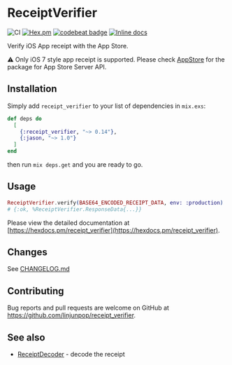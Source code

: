 # ReceiptVerifier

![CI](https://github.com/linjunpop/receipt_verifier/actions/workflows/ci.yml/badge.svg)
[![Hex.pm](https://img.shields.io/hexpm/v/receipt_verifier.svg?maxAge=2592000)](https://hex.pm/packages/receipt_verifier)
[![codebeat badge](https://codebeat.co/badges/8fe288d1-e25c-4b24-bab0-f7d46f915145)](https://codebeat.co/projects/github-com-linjunpop-receipt_verifier-master)
[![Inline docs](http://inch-ci.org/github/linjunpop/receipt_verifier.svg?branch=master)](http://inch-ci.org/github/linjunpop/receipt_verifier)

Verify iOS App receipt with the App Store.

⚠️ Only iOS 7 style app receipt is supported. Please check [AppStore](https://github.com/linjunpop/app_store) for the package for App Store Server API.

## Installation

Simply add `receipt_verifier` to your list of dependencies in `mix.exs`:

```elixir
def deps do
  [
    {:receipt_verifier, "~> 0.14"},
    {:jason, "~> 1.0"}
  ]
end
```

then run `mix deps.get` and you are ready to go.

## Usage

```elixir
ReceiptVerifier.verify(BASE64_ENCODED_RECEIPT_DATA, env: :production)
# {:ok, %ReceiptVerifier.ResponseData{...}}
```

Please view the detailed documentation at [https://hexdocs.pm/receipt_verifier](https://hexdocs.pm/receipt_verifier).

## Changes

See [CHANGELOG.md](CHANGELOG.md)

## Contributing

Bug reports and pull requests are welcome on GitHub at https://github.com/linjunpop/receipt_verifier.

## See also

- [ReceiptDecoder](https://github.com/linjunpop/receipt_decoder) - decode the receipt

